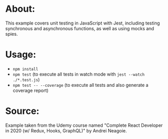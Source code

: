 # About:

This example covers unit testing in JavaScript with Jest, including testing synchronous and asynchronous functions, as well as using mocks and spies.

# Usage:

- `npm install`
- `npm test` (to execute all tests in watch mode with `jest --watch ./*.test.js`)
- `npm test -- --coverage` (to execute all tests and also generate a coverage report)

# Source:

Example taken from the Udemy course named "Complete React Developer in 2020 (w/ Redux, Hooks, GraphQL)" by Andrei Neagoie.
